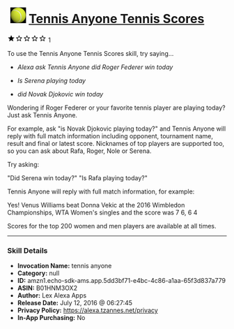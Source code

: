# &nbsp;<img src="skill_icon" alt="Tennis Anyone Tennis Scores icon" width="36"> [Tennis Anyone Tennis Scores](http://alexa.amazon.com/#skills/amzn1.echo-sdk-ams.app.5dd3bf71-e4bc-4c86-a1aa-65f3d837a779)
![1 stars](../../images/ic_star_black_18dp_1x.png)![1 stars](../../images/ic_star_border_black_18dp_1x.png)![1 stars](../../images/ic_star_border_black_18dp_1x.png)![1 stars](../../images/ic_star_border_black_18dp_1x.png)![1 stars](../../images/ic_star_border_black_18dp_1x.png) 1

To use the Tennis Anyone Tennis Scores skill, try saying...

* *Alexa ask Tennis Anyone did Roger Federer win today*

* *Is Serena playing today*

* *did Novak Djokovic win today*

Wondering if Roger Federer or your favorite tennis player are playing today? Just ask Tennis Anyone.

For example, ask "is Novak Djokovic playing today?" and Tennis Anyone will reply with full match information including opponent, tournament name, result and final or latest score.  Nicknames of top players are supported too, so you can ask about Rafa, Roger, Nole or Serena. 

Try asking: 

"Did Serena win today?"
"Is Rafa playing today?"

Tennis Anyone will reply with full match information, for example: 

Yes! Venus Williams beat Donna Vekic at the 2016 Wimbledon Championships, WTA Women's singles and the score was  7 6, 6 4

Scores for the top 200 women and men players are available at all times.

***

### Skill Details

* **Invocation Name:** tennis anyone
* **Category:** null
* **ID:** amzn1.echo-sdk-ams.app.5dd3bf71-e4bc-4c86-a1aa-65f3d837a779
* **ASIN:** B01HNM3OX2
* **Author:** Lex Alexa Apps
* **Release Date:** July 12, 2016 @ 06:27:45
* **Privacy Policy:** https://alexa.tzannes.net/privacy
* **In-App Purchasing:** No
